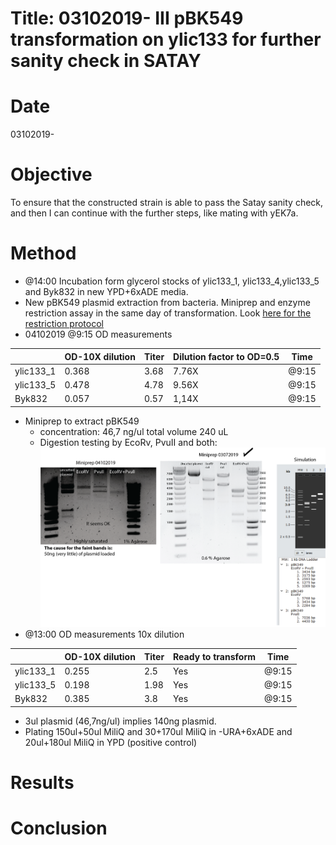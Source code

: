# Title: 03102019- III pBK549 transformation on ylic133 for further sanity check in SATAY

# Date
03102019-

# Objective
To ensure that the constructed strain is able to pass the Satay sanity check, and then I can continue with the further steps, like mating with yEK7a.

# Method
- @14:00 Incubation form glycerol stocks of ylic133_1, ylic133_4,ylic133_5 and Byk832 in new YPD+6xADE media.
- New pBK549 plasmid extraction from bacteria. Miniprep and enzyme restriction assay in the same day of transformation. Look [here for the restriction protocol](../2019-07/2019-07-04_Exp_pBK549_digestion_plasmid.md)
- 04102019 @9:15 OD measurements

|   | OD-10X dilution |Titer   |Dilution factor to OD=0.5   |Time|
|---|---|---|---|---|
| ylic133_1  |0.368  | 3.68  | 7.76X  | @9:15 |
| ylic133_5 |0.478  | 4.78  | 9.56X | @9:15 |
| Byk832  |0.057| 0.57  | 1,14X  | @9:15 |
- Miniprep to extract pBK549
  - concentration: 46,7 ng/ul total volume 240 uL
  - Digestion testing by EcoRv, PvuII and both:
   ![](../images/04102019-digestion-pattern-pbk549-faint-bands-seems-OK.png)
- @13:00 OD measurements 10x dilution

|   | OD-10X dilution |Titer   |Ready to transform   |Time|
|---|---|---|---|---|
| ylic133_1  |0.255  | 2.5  | Yes  | @9:15 |
| ylic133_5 |0.198  | 1.98  | Yes | @9:15 |
| Byk832  |0.385| 3.8  | Yes  | @9:15 |

- 3ul plasmid (46,7ng/ul) implies 140ng plasmid.
- Plating 150ul+50ul MiliQ and 30+170ul MiliQ in -URA+6xADE and 20ul+180ul MiliQ in YPD (positive control)
# Results

# Conclusion

